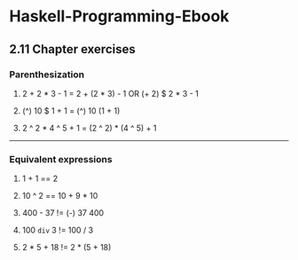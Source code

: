 # Haskell-Programming-Ebook

## 2.11 Chapter exercises

### Parenthesization

1. 2 + 2 * 3 - 1 =
    2 + (2 * 3) - 1 OR
    (+ 2) $ 2 * 3 - 1

2. (^) 10 $ 1 + 1 =
    (^) 10 (1 + 1)

3. 2 ^ 2 * 4 ^ 5 + 1 =
    (2 ^ 2) * (4 ^ 5) + 1

---

### Equivalent expressions

1. 1 + 1 == 2

2. 10 ^ 2 == 10 + 9 * 10

3. 400 - 37 != (-) 37 400

4. 100 `div` 3 != 100 / 3

5. 2 * 5 + 18 != 2 * (5 + 18)


